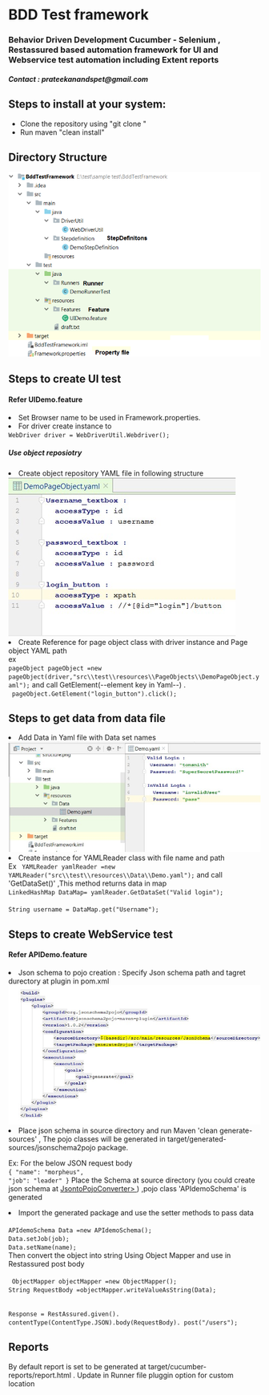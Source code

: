  <h1>BDD Test framework</h1>
<h3>Behavior Driven Development Cucumber - Selenium , Restassured based automation framework for UI and Webservice test automation including Extent reports</h3>

<h5>Contact : <a>prateekanandspet@gmail.com</a></h5>

<h2>Steps to install at your system:</h2>
	<ul>
	<li>Clone the repository using "git clone <repository url>"</li>
	<li>Run maven "clean install"</li>
	</ul>

<h2>Directory Structure</h2>
<img src="imgs/structure.png" title = "directory structure"/>

<h2>Steps to create UI test</h2>
<h4>Refer UIDemo.feature </h4>
 <li>Set Browser name to be used in Framework.properties.</li> 
 <li>For driver create instance to </li>
<code>WebDriver driver = WebDriverUtil.Webdriver();</code> 
<br><h5>Use object reposiotry</h5>
<li>Create object repository YAML file in following structure</li>
<img src="imgs/yamlageobject.jpg" title = "page object"/>

<li>Create Reference for page object class with driver instance and Page object YAML path</li>
ex
<br><code>pageObject pageObject =new pageObject(driver,"src\\test\\resources\\PageObjects\\DemoPageObject.yaml");</code>
and call GetElement(--element key in Yaml--) .
<br><code> pageObject.GetElement("login_button").click();</code>

<h2>Steps to get data from data file</h2>
<li>Add Data in Yaml file with Data set names</li>
 <img src="imgs/Yamldata.jpg" title="Yaml data"</img>

<li>Create instance for YAMLReader class with file name and path</li>
Ex
<code> YAMLReader yamlReader =new YAMLReader("src\\test\\resources\\Data\\Demo.yaml");</code> 
  and call 'GetDataSet(<Dataset Name>)' ,This method returns data in map
<br><code>LinkedHashMap DataMap= yamlReader.GetDataSet("Valid login");</code>
    <br><code>  <br>String username = DataMap.get("Username");</code> 

<h2>Steps to create WebService test</h2>
<h4>Refer APIDemo.feature</h4>
<li>Json schema to pojo creation : Specify Json schema path and tagret durectory at plugin in pom.xml</li>
<img src="imgs/pluginconfig.jpg" title="Yaml data"</img>

<li>Place json schema in source directory and run Maven 'clean generate-sources' , The pojo classes will be generated in target/generated-sources/jsonschema2pojo package.</li>

Ex:
For the below JSON request body
<code><br>{
    "name": "morpheus",
    "job": "leader"
}</code>
Place the Schema at source directory (you could create json schema at <a href="https://www.liquid-technologies.com/online-json-to-schema-converter" >JsontoPojoConverter> </a>) ,pojo class 'APIdemoSchema' is generated 

<li>Import the generated package and use the setter methods to pass data</li>
 <br><code>APIdemoSchema Data =new APIdemoSchema();</code>
     <br><code>Data.setJob(job);</code>
        <br><code>Data.setName(name);</code>
	<br>Then convert the object into string Using Object Mapper and use in Restassured post body
<br><code>
 ObjectMapper objectMapper =new ObjectMapper();</code>
<br><code>String RequestBody =objectMapper.writeValueAsString(Data);</code>

<br><code>Response =
                RestAssured.given().
                        contentType(ContentType.JSON).body(RequestBody).
                                        post("/users");
</code>

<h2>Reports</h2>
By default report is set to be generated at target/cucumber-reports/report.html . Update in Runner file pluggin option for custom location
